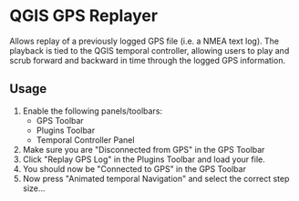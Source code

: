 # QGIS GPS Replayer

Allows replay of a previously logged GPS file (i.e. a NMEA text log). The playback is tied to the
QGIS temporal controller, allowing users to play and scrub forward and backward in time through
the logged GPS information.

## Usage

1. Enable the following panels/toolbars:
    - GPS Toolbar
    - Plugins Toolbar
    - Temporal Controller Panel
2. Make sure you are "Disconnected from GPS" in the GPS Toolbar
3. Click "Replay GPS Log" in the Plugins Toolbar and load your file.
4. You should now be "Connected to GPS" in the GPS Toolbar
5. Now press "Animated temporal Navigation" and select the correct step size...
